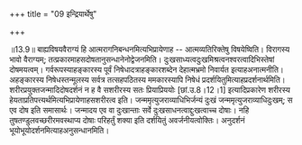 +++
title = "09 इन्द्रियार्थेषु"

+++
  
  
॥13.9॥ बाह्यविषयवैराग्यं हि आत्मरागनिबन्धनमित्यभिप्रायेणाह --
आत्मव्यतिरिक्तेषु विषयेष्विति। विरागस्य भावो वैराग्यम्;
तत्प्रकारमाहसदोषतानुसन्धानेनोद्वेजनमिति।
दुःखसाध्यत्वदुःखमिश्रत्वनश्वरत्वादिभिस्तेषां दोषमयत्वम्।
गर्वरूपस्याहङ्कारस्य पूर्वं निषेधादत्राहङ्कारशब्देन देहात्मभ्रमो
निवार्यत इत्याहअनात्मनीति। अहङ्कारस्य निषेधस्तन्मूलस्य सर्वत्र
तत्सहपठितस्य ममकारस्यापि निषेधं प्रदर्शयितुमित्याहप्रदर्शनार्थमिति।
शरीरप्रयुक्तजन्मादिदोषदर्शनं न ह वै सशरीरस्य सतः प्रियाप्रिययोः
\[छां.उ.8।12।1\] इत्यादिप्रकारेण शरीरस्य
हेयताप्रतिपत्त्यर्थमित्यभिप्रायेणाहसशरीरत्व इति।
जन्ममृत्युजराव्याधिभिर्जन्यं दुःखं जन्ममृत्युजराव्याधिदुःखम्; स एव दोष
इति समासार्थः। जन्मादय एव वा दुःखान्ताः सर्वे दुःखसाधनत्वाद्दुःखत्वाच्च
दोषाः। नहि तुषतण्डुलवच्छरीरमवस्थाप्य दोषाः परिहर्तुं शक्या इति दर्शयितुं
अवर्जनीयत्वोक्तिः। अनुदर्शनं भूयोभूयोदर्शनमित्याहअनुसन्धानमिति।  
  
